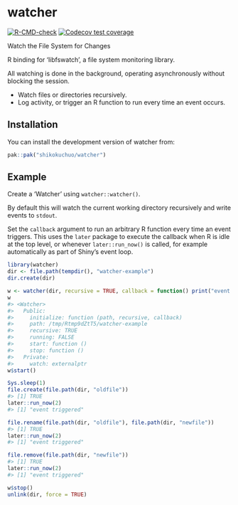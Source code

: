 
<!-- README.md is generated from README.Rmd. Please edit that file -->

# watcher

<!-- badges: start -->

[![R-CMD-check](https://github.com/shikokuchuo/watcher/actions/workflows/R-CMD-check.yaml/badge.svg)](https://github.com/shikokuchuo/watcher/actions/workflows/R-CMD-check.yaml)
[![Codecov test
coverage](https://codecov.io/gh/shikokuchuo/watcher/graph/badge.svg)](https://app.codecov.io/gh/shikokuchuo/watcher)
<!-- badges: end -->

Watch the File System for Changes

R binding for ‘libfswatch’, a file system monitoring library.

All watching is done in the background, operating asynchronously without
blocking the session.

- Watch files or directories recursively.
- Log activity, or trigger an R function to run every time an event
  occurs.

## Installation

You can install the development version of watcher from:

``` r
pak::pak("shikokuchuo/watcher")
```

## Example

Create a ‘Watcher’ using `watcher::watcher()`.

By default this will watch the current working directory recursively and
write events to `stdout`.

Set the `callback` argument to run an arbitrary R function every time an
event triggers. This uses the `later` package to execute the callback
when R is idle at the top level, or whenever `later::run_now()` is
called, for example automatically as part of Shiny’s event loop.

``` r
library(watcher)
dir <- file.path(tempdir(), "watcher-example")
dir.create(dir)

w <- watcher(dir, recursive = TRUE, callback = function() print("event triggered"))
w
#> <Watcher>
#>   Public:
#>     initialize: function (path, recursive, callback) 
#>     path: /tmp/Rtmp9dZtT5/watcher-example
#>     recursive: TRUE
#>     running: FALSE
#>     start: function () 
#>     stop: function () 
#>   Private:
#>     watch: externalptr
w$start()

Sys.sleep(1)
file.create(file.path(dir, "oldfile"))
#> [1] TRUE
later::run_now(2)
#> [1] "event triggered"

file.rename(file.path(dir, "oldfile"), file.path(dir, "newfile"))
#> [1] TRUE
later::run_now(2)
#> [1] "event triggered"

file.remove(file.path(dir, "newfile"))
#> [1] TRUE
later::run_now(2)
#> [1] "event triggered"

w$stop()
unlink(dir, force = TRUE)
```
